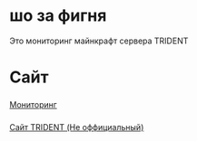 # шо за фигня
Это мониторинг майнкрафт сервера TRIDENT
# Сайт
### 
[Мониторинг](https://artzab1103.github.io)
### 
[Сайт TRIDENT (Не оффициальный)](https://sites.google.com/view/tridentlostya)
